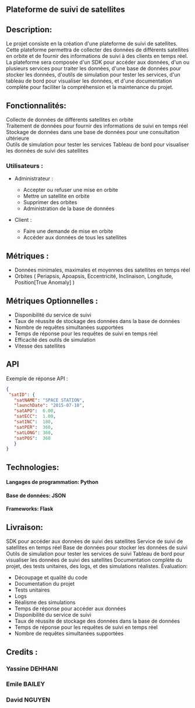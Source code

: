## Plateforme de suivi de satellites

## Description:
Le projet consiste en la création d'une plateforme de suivi de satellites. Cette plateforme permettra de collecter des données de différents satellites en orbite et de fournir des informations de suivi à des clients en temps réel. La plateforme sera composée d'un SDK pour accéder aux données, d'un ou plusieurs services pour traiter les données, d'une base de données pour stocker les données, d'outils de simulation pour tester les services, d'un tableau de bord pour visualiser les données, et d'une documentation complète pour faciliter la compréhension et la maintenance du projet.

## Fonctionnalités:

Collecte de données de différents satellites en orbite <br>
Traitement de données pour fournir des informations de suivi en temps réel <br>
Stockage de données dans une base de données pour une consultation ultérieure <br>
Outils de simulation pour tester les services
Tableau de bord pour visualiser les données de suivi des satellites

### Utilisateurs : 
 - Administrateur :
      - Accepter ou refuser une mise en orbite
      - Mettre un satellite en orbite
      - Supprimer des orbites
      - Administration de la base de données
      
 - Client : 
      - Faire une demande de mise en orbite
      - Accéder aux données de tous les satellites

## Métriques :

- Données minimales, maximales et moyennes des satellites en temps réel
- Orbites ( Periapsis, Apoapsis, Eccentricité, Inclinaison, Longitude, Position[True Anomaly] )


## Métriques Optionnelles : 

- Disponibilité du service de suivi
- Taux de réussite de stockage des données dans la base de données
- Nombre de requêtes simultanées supportées
- Temps de réponse pour les requêtes de suivi en temps réel
- Efficacité des outils de simulation
- Vitesse des satellites


## API

 Exemple de réponse API : 
 
 ```json
 {
  "satID": {
    "satNAME": "SPACE STATION",
    "launchDate": "2015-07-10",
    "satAPO":  6.00,
    "satECC":  1.00,
    "satINC":  180,
    "satPER":  360,
    "satLONG": 360,
    "satPOS":  360
    }
}
```

## Technologies:

#### Langages de programmation: Python
#### Base de données: JSON
#### Frameworks: Flask

## Livraison:

SDK pour accéder aux données de suivi des satellites
Service de suivi de satellites en temps réel
Base de données pour stocker les données de suivi
Outils de simulation pour tester les services de suivi
Tableau de bord pour visualiser les données de suivi des satellites
Documentation complète du projet, des tests unitaires, des logs, et des simulations réalistes.
Évaluation:

- Découpage et qualité du code
- Documentation du projet
- Tests unitaires
- Logs
- Réalisme des simulations
- Temps de réponse pour accéder aux données
- Disponibilité du service de suivi
- Taux de réussite de stockage des données dans la base de données
- Temps de réponse pour les requêtes de suivi en temps réel
- Nombre de requêtes simultanées supportées

## Credits : 

### Yassine DEHHANI
### Emile BAILEY
### David NGUYEN
